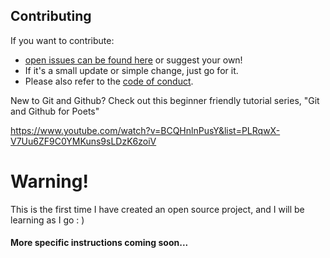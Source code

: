 ## Contributing

If you want to contribute:
- [open issues can be found here](https://github.com/CrowdsourcingKC/crowdsourcingshortcut/issues) or suggest your own! 
- If it's a small update or simple change, just go for it.
- Please also refer to the [code of conduct](https://github.com/CrowdsourcingKC/crowdsourcingshortcut/blob/master/CODE_OF_CONDUCT.md).

New to Git and Github? Check out this beginner friendly tutorial series, "Git and Github for Poets"

https://www.youtube.com/watch?v=BCQHnlnPusY&list=PLRqwX-V7Uu6ZF9C0YMKuns9sLDzK6zoiV

# Warning!

This is the first time I have created an open source project, and I will be learning as I go : )

#### More specific instructions coming soon...

<!--- for inspiration, check out https://github.com/renepickhardt/The-Lightning-Network-Book/blob/master/CONTRIBUTING.md --->
